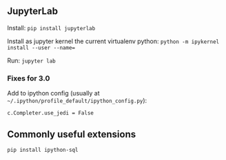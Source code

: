 ## JupyterLab

Install: `pip install jupyterlab`

Install as jupyter kernel the current virtualenv python:
`python -m ipykernel install --user --name=`

Run: `jupyter lab`

### Fixes for 3.0

Add to ipython config (usually at `~/.ipython/profile_default/ipython_config.py`):

```
c.Completer.use_jedi = False
```

## Commonly useful extensions

```sh
pip install ipython-sql
```
